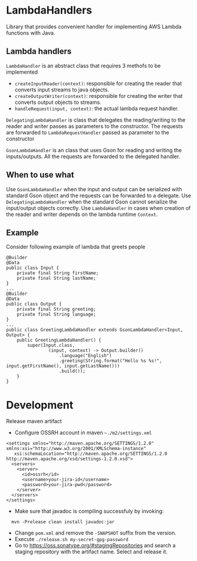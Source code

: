 # LambdaHandlers

Library that provides convenient handler for implementing AWS Lambda functions with Java.

## Lambda handlers

`LambdaHandler` is an abstract class that requires 3 methofs to be implemented
- `createInputReader(context)`: responsible for creating the reader that converts input streams to java objects.
- `createOutputWriter(context)`: responsible for creating the writer that converts output objects to streams.
- `handleRequest(input, context)`: the actual lambda request handler.

`DelegatingLambdaHandler` is class that delegates the reading/writing to the reader and writer passes as parameters to the constructor. The requests are forwarded to `LambdaRequestHandler` passed as parameter to the constructor

`GsonLambdaHandler` is an class that uses Gson for reading and writing the inputs/outputs. All the requests are forwarded to the delegated handler.

## When to use what

Use `GsonLambdaHandler` when the input and output can be serialized with standard Gson object and the requests can be forwarded to a delegate. Use `DelegatingLambdaHandler` when the standard Gson cannot serialize the input/output objects correctly. Use `LambdaHandler` in cases when creation of the reader and writer depends on the lambda runtime `Context`.

## Example

Consider following example of lambda that greets people

```
@Builder
@Data
public class Input {
	private final String firstName;
	private final String lastName;
}
...
@Builder
@Data
public class Output {
	private final String greeting;
	private final String language;
}
...
public class GreetingLambdaHandler extends GsonLambdaHandler<Input, Output> {
	public GreetingLambdaHandler() {
		super(Input.class,
				(input, context) -> Output.builder()
					.language("English")
					.greeting(String.format("Hello %s %s!", input.getFirstName(), input.getLastName()))
					.build());
	}
}
```



# Development

Release maven artifact


* Configure OSSRH account in maven `~./m2/settings.xml`

```
<settings xmlns="http://maven.apache.org/SETTINGS/1.2.0" xmlns:xsi="http://www.w3.org/2001/XMLSchema-instance"
   xsi:schemaLocation="http://maven.apache.org/SETTINGS/1.2.0 http://maven.apache.org/xsd/settings-1.2.0.xsd">
  <servers>
    <server>
      <id>ossrh</id>
      <username>your-jira-id</username>
      <password>your-jira-pwd</password>
    </server>
  </servers>
</settings>
```
* Make sure that javadoc is compiling successfuly by invoking:

```
  mvn -Prelease clean install javadoc:jar
```

* Change `pom.xml` and remove the `-SNAPSHOT` suffix from the version.
* Execute `./release.sh my-secret-gpg-password`
* Go to https://oss.sonatype.org/#stagingRepositories and search a staging repository with the artifact name. Select and release it.
